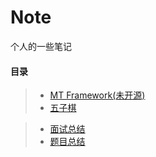 # Note
个人的一些笔记



#### 目录  
>* [MT Framework(未开源)](https://github.com/LaoMaoKaKa/MT-Framework)
>* [五子棋](https://github.com/LaoMaoKaKa/Gobang)


>* [面试总结](https://github.com/LaoMaoKaKa/Note/blob/main/%E9%9D%A2%E8%AF%95%E5%A4%8D%E4%B9%A0)  
>* [题目总结](https://github.com/LaoMaoKaKa/Note/blob/main/%E9%A2%98%E7%9B%AE%E7%BB%83%E4%B9%A0)  
